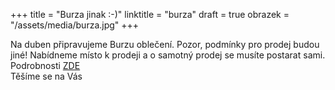 +++
title = "Burza jinak :-)"
linktitle = "burza"
draft = true
obrazek = "/assets/media/burza.jpg"
+++

Na duben připravujeme Burzu oblečení. Pozor, podmínky pro prodej budou jiné! Nabídneme místo k prodeji a o samotný prodej se musíte postarat sami. Podrobnosti [ZDE](sluzby/akce/)  
Těšíme se na Vás
